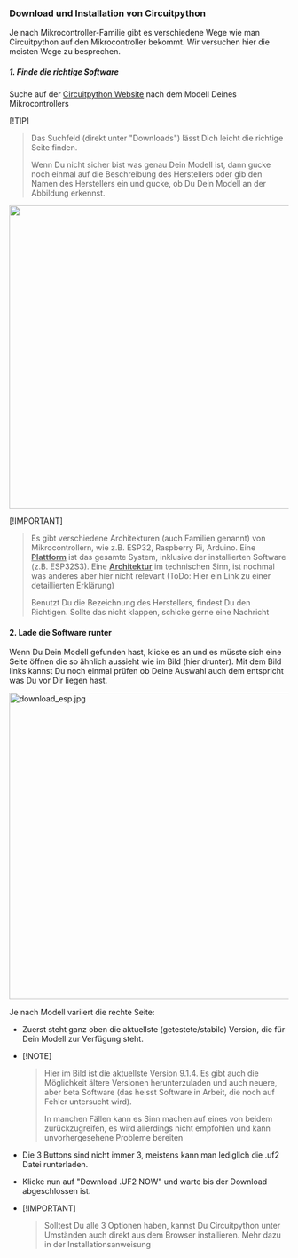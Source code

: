 ### Download und Installation von Circuitpython

Je nach Mikrocontroller-Familie gibt es verschiedene Wege wie man Circuitpython auf den Mikrocontroller bekommt. Wir versuchen hier die meisten Wege zu besprechen.

##### 1. Finde die richtige Software

Suche auf der [Circuitpython Website](https://circuitpython.org/downloads) nach dem Modell Deines Mikrocontrollers

[!TIP]

> Das Suchfeld (direkt unter "Downloads") lässt Dich leicht die richtige Seite finden. 
> 
> Wenn Du nicht sicher bist was genau Dein Modell ist, dann gucke noch einmal auf die Beschreibung des Herstellers oder gib den Namen des Herstellers ein und gucke, ob Du Dein Modell an der Abbildung erkennst.

<img src="installationguide/2024-09-29-02-33-32-image.png" title="" alt="" width="545">

[!IMPORTANT]

> Es gibt verschiedene Architekturen (auch Familien genannt) von Mikrocontrollern, wie z.B. ESP32, Raspberry Pi, Arduino. Eine **<u>Plattform</u>** ist das gesamte System, inklusive der installierten Software (z.B. ESP32S3). Eine **<u>Architektur</u>** im technischen Sinn, ist nochmal was anderes aber hier nicht relevant (ToDo: Hier ein Link zu einer detaillierten Erklärung)
> 
> Benutzt Du die Bezeichnung des Herstellers, findest Du den Richtigen. Sollte das nicht klappen, schicke gerne eine Nachricht

#### 2. Lade die Software runter

Wenn Du Dein Modell gefunden hast, klicke es an und es müsste sich eine Seite öffnen die so ähnlich aussieht wie im Bild (hier drunter). Mit dem Bild links kannst Du noch einmal prüfen ob Deine Auswahl auch dem entspricht was Du vor Dir liegen hast.

<img title="" src="file:///Users/hr/Documents/Entwicklung/circuitpython-cookbook/docs/start_here/installationguide/download_esp.jpg" alt="download_esp.jpg" width="552">

Je nach Modell variiert die rechte Seite: 

- Zuerst steht ganz oben die aktuellste (getestete/stabile) Version, die für Dein Modell zur Verfügung steht. 

- [!NOTE]  
  
  > Hier im Bild ist die aktuellste Version 9.1.4. Es gibt auch die Möglichkeit ältere Versionen herunterzuladen und auch neuere, aber beta Software (das heisst Software in Arbeit, die noch auf Fehler untersucht wird).
  > 
  > In manchen Fällen kann es Sinn machen auf eines von beidem zurückzugreifen, es wird allerdings nicht empfohlen und kann unvorhergesehene Probleme bereiten

- Die 3 Buttons sind nicht immer 3, meistens kann man lediglich die .uf2 Datei runterladen. 

- Klicke nun auf "Download .UF2 NOW" und warte bis der Download abgeschlossen ist. 

- [!IMPORTANT]  
  
  > Solltest Du alle 3 Optionen haben, kannst Du Circuitpython unter Umständen auch direkt aus dem Browser installieren. Mehr dazu in der Installationsanweisung

